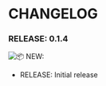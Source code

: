 # CHANGELOG
### RELEASE: 0.1.4
![📦 NEW:](https://img.shields.io/badge/📦-NEW-gray.svg?colorA=238635&colorB=238635&style=for-the-badge)
- RELEASE: Initial release

